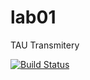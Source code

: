 # lab01

TAU Transmitery

[![Build Status](https://travis-ci.com/s14094/TAU_11c_Transmitery.svg?branch=master)](https://travis-ci.com/s14094/TAU_11c_Transmitery.svg?branch=master)
